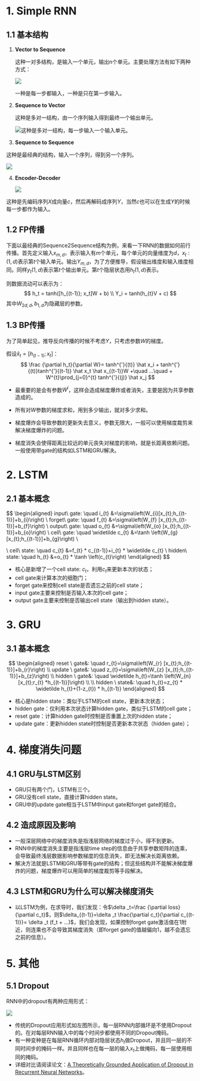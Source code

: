 # 1. Simple RNN

## 1.1 基本结构

1. **Vector to Sequence**

   这种一对多结构，是输入一个单元，输出n个单元。主要处理方法有如下两种方式：

   ![](../Pics/RNN-V2S.png)

   一种是每一步都输入，一种是只在第一步输入。

   

2. **Sequence to Vector**

   这种是多对一结构，由一个序列输入得到最终一个输出单元。

   ![](../Pics/RNN-S2V.png)这种是多对一结构，每一步输入一个输入单元。

   

3. **Sequence to Sequence**

这种是最经典的结构，输入一个序列，得到另一个序列。

![](../Pics/RNN-S2S.png)

4. **Encoder-Decoder**

   ![](../Pics/Encoder2Decoder.png)

这种是先编码序列$X$成向量$c$，然后再解码成序列$Y$，当然$c$也可以在生成$Y$的时候每一步都作为输入。



## 1.2 FP传播

下面以最经典的Sequence2Sequence结构为例，来看一下RNN的数据如何前行传播。首先定义输入$x_{m, d}$，表示输入有$m$个单元，每个单元的向量维度为$d$，$x_t:(1, d)$表示第$t$个输入单元。输出$Y_{m, d}$，为了方便推导，假设输出维度和输入维度相同。同样$y_t(1, d)$表示第$t$个输出单元。第$t$个隐层状态用$h_t(1, d)$表示。

则数据流动可以表示为：
$$
h_t = tanh([h_{(t-1)}; x_t]W + b) \\
Y_i = tanh(h_{t}V + c)
$$
其中$W_{2d, d}, b_{1, d}$为隐藏层的参数。



## 1.3 BP传播

为了简单起见，推导反向传播的时候不考虑$Y$，只考虑参数$W$的梯度。

假设$\hat x_t=[h_{(t-1)};x_t]$：
$$
\frac {\partial h_t}{\partial W}=
tanh^{'}{(t)} \hat x_i + 
tanh^{'}{(t)}tanh^{'}{(t-1)} \hat x_t \hat x_{(t-1)}W +\quad ...\quad +
W^{t}\prod_{j=0}^{t} tanh^{'}{(j)} \hat x_j
$$

* 最重要的是会有参数$W^i$，这样会造成梯度爆炸或者消失，主要是因为共享参数造成的。

* 所有对$W$参数的梯度求和，用到多少输出，就对多少求和。

* 梯度爆炸会导致参数的更新失去意义，参数无限大，一般可以使用梯度裁剪来解决梯度爆炸的问题。
* 梯度消失会使得距离比较远的单元丧失对梯度的影响，就是长距离依赖问题。一般使用带gate的结构如LSTM和GRU解决。



# 2. LSTM

## 2.1 基本概念

$$
\begin{aligned} 
input\ gate: \quad i_{t} &=\sigma\left(W_{i}[x_{t};h_{(t-1)}]+b_{i}\right) 
\\ forget\ gate: \quad f_{t} &=\sigma\left(W_{f} [x_{t};h_{(t-1)}]+b_{f}\right) 
\\ output\ gate: \quad o_{t} &=\sigma\left(W_{o} [x_{t};h_{(t-1)}]+b_{o}\right)
\\ cell\ gate: \quad \widetilde c_{t} &=\tanh \left(W_{g} [x_{t};h_{(t-1)}]+b_{g}\right) \\
 
\\ cell\ state: \quad c_{t} &=f_{t} * c_{(t-1)}+i_{t} * \widetilde c_{t} 
\\ hidden\ state: \quad h_{t} &=o_{t} * \tanh \left(c_{t}\right) \end{aligned}
$$

* 核心是新增了一个cell state: $c_t$，利用$c_t$来更新本次的状态；
* cell gate来计算本次的细胞门；
* forget gate来控制cell state是否遗忘之前的cell state；
* input gate主要来控制是否输入本次的cell gate；
* output gate主要来控制是否输出cell state（输出到hidden state）。





# 3. GRU

## 3.1 基本概念

$$
\begin{aligned}
reset \ gate&: \quad r_{t}=\sigma\left(W_{r} [x_{t};h_{(t-1)}]+b_{r}\right)
\\ update \ gate&: \quad z_{t}=\sigma\left(W_{z} [x_{t};h_{(t-1)}]+b_{z}\right)
\\ hidden \ gate&: \quad \widetilde h_{t}=\tanh \left(W_{n} [x_{t};r_{t} *h_{(t-1)}]\right) 
\\
\\ hidden \ state&: \quad h_{t}=z_{t} * \widetilde h_{t}+(1-z_{t}) * h_{(t-1)}
\end{aligned}
$$

* 核心是hidden state：类似于LSTM的cell state，更新本次状态；
* hidden gate：仅利用本次状态计算hidden gate，类似于LSTM的cell gate；
* reset gate：计算hidden gate时控制是否重置上次的hidden state；
* update gate：更新hidden state时控制是否更新本次状态（hidden gate）；



# 4. 梯度消失问题

## 4.1 GRU与LSTM区别

* GRU只有两个门，LSTM有三个。
* GRU没有cell state，直接计算hidden state。
* GRU中的update gate相当于LSTM中input gate和forget gate的结合。



## 4.2 造成原因及影响

- 一般深层网络中的梯度消失是指浅层网络的梯度过于小，得不到更新。
- RNN中的梯度消失主要是指浅层time step的信息由于共享参数矩阵的连乘，会导致最终浅层数据影响参数梯度的信息消失，即无法解决长距离依赖。
- 解决方法就是LSTM和GRU等带有gate的结构；但这些结构并不能解决梯度爆炸的问题，梯度爆炸可以用简单的梯度裁剪等手段解决。



## 4.3 LSTM和GRU为什么可以解决梯度消失

* 以LSTM为例，在求导时，我们发现：令$\delta _t=\frac {\partial loss}{\partial c_t}$，则$\delta_{(t-1)}=\delta _t \frac{\partial c_t}{\partial c_{(t-1)}}= \delta _t (f_t + …)$，我们会发现，如果控制forget gate激活值在1附近，则连乘也不会导致其梯度消失（即forget gate的值越偏向1，越不会遗忘之前的信息）。



# 5. 其他

## 5.1 Dropout

RNN中的dropout有两种应用形式：

![](../Pics/Dropout.png)

* 传统的Dropout应用形式如左图所示，每一层RNN内部循环是不使用Dropout的。在对每层RNN输入中的每个时间步都使用不同的Dropout掩码。
* 有一种变种是在每层RNN循环内部对隐层状态$h_t$做Dropout，并且同一层的不同时间步的掩码一样。并且同样也在每一层的输入$x_t$上做掩码，每一层使用相同的掩码。
* 详细对比请阅读论文：[A Theoretically Grounded Application of Dropout in Recurrent Neural Networks](https://arxiv.org/abs/1512.05287)。



















